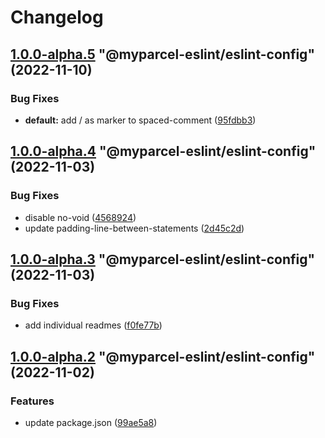 # Changelog

<!-- MONODEPLOY:BELOW -->

## [1.0.0-alpha.5](https://github/myparcelnl/eslint/compare/@myparcel-eslint/eslint-config@1.0.0-alpha.4...@myparcel-eslint/eslint-config@1.0.0-alpha.5) "@myparcel-eslint/eslint-config" (2022-11-10)


### Bug Fixes

* **default:** add / as marker to spaced-comment ([95fdbb3](https://github/myparcelnl/eslint/commit/95fdbb3a6a04429eb338795b100244b033a68fc6))




## [1.0.0-alpha.4](https://github/myparcelnl/eslint/compare/@myparcel-eslint/eslint-config@1.0.0-alpha.3...@myparcel-eslint/eslint-config@1.0.0-alpha.4) "@myparcel-eslint/eslint-config" (2022-11-03)


### Bug Fixes

* disable no-void ([4568924](https://github/myparcelnl/eslint/commit/45689240b8143816a6e7cca25b8ef75dcb24c624))
* update padding-line-between-statements ([2d45c2d](https://github/myparcelnl/eslint/commit/2d45c2d3a06cf0a3ed17a6113642246ea7f0171e))




## [1.0.0-alpha.3](https://github/myparcelnl/eslint/compare/@myparcel-eslint/eslint-config@1.0.0-alpha.2...@myparcel-eslint/eslint-config@1.0.0-alpha.3) "@myparcel-eslint/eslint-config" (2022-11-03)


### Bug Fixes

* add individual readmes ([f0fe77b](https://github/myparcelnl/eslint/commit/f0fe77bd13668afdc7472d474aa967771945ae99))




## [1.0.0-alpha.2](https://github/myparcelnl/eslint/compare/@myparcel-eslint/eslint-config@1.0.0-alpha.0...@myparcel-eslint/eslint-config@1.0.0-alpha.2) "@myparcel-eslint/eslint-config" (2022-11-02)


### Features

* update package.json ([99ae5a8](https://github/myparcelnl/eslint/commit/99ae5a866389101f92e0b7ea077306d9dabb44e4))


